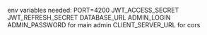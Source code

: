 
env variables needed:
PORT=4200
JWT_ACCESS_SECRET
JWT_REFRESH_SECRET
DATABASE_URL
ADMIN_LOGIN 
ADMIN_PASSWORD for main admin
CLIENT_SERVER_URL for cors